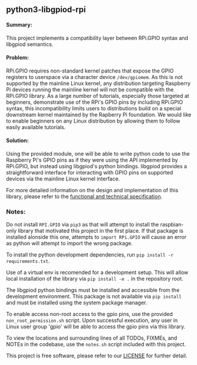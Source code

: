 ## python3-libgpiod-rpi

#### Summary:

This project implements a compatibility layer between RPi.GPIO syntax and libgpiod semantics.

#### Problem:

RPi.GPIO requires non-standard kernel patches that expose the GPIO registers to userspace via
a character device `/dev/gpiomem`. As this is not supported by the mainline Linux kernel, any
distribution targeting Raspberry Pi devices running the mainline kernel will not be compatible
with the RPi.GPIO library. As a large number of tutorials, especially those targeted at
beginners, demonstrate use of the RPi's GPIO pins by including RPi.GPIO syntax, this
incompatibility limits users to distributions build on a special downstream kernel maintained
by the Rapberry Pi foundation. We would like to enable beginners on any Linux distribution
by allowing them to follow easily available tutorials.

#### Solution:
Using the provided module, one will be able to write python code to use the Raspberry Pi's
GPIO pins as if they were using the API implemented by RPi.GPIO, but instead using
libgpiod's python bindings. libgpiod provides a straightforward interface for interacting
with GPIO pins on supported devices via the mainline Linux kernel interface.

For more detailed information on the design and implementation of this library, please
refer to the [functional and technical specification](spec/spec.pdf).

### Notes:

Do not install `RPI.GPIO` via `pip3` as that will attempt to install the raspbian-only library
that motivated this project in the first place. If that package is installed alonside this one,
attempts to `import RPi.GPIO` will cause an error as python will attempt to import the wrong
package.

To install the python development dependencies, run `pip install -r requirements.txt`.

Use of a virtual env is recomended for a development setup. This will allow local installation
of the library via `pip install -e .` in the repository root.

The libgpiod python bindings must be installed and accessible from the development environment.
This package is not available via `pip install` and must be installed using the system package
manager.

To enable access non-root access to the gpio pins, use the provided `non_root_permission.sh`
script. Upon successful execution, any user in Linux user group 'gpio' will be able to access
the gpio pins via this library.

To view the locations and surrounding lines of all TODOs, FIXMEs, and NOTEs in the codebase,
use the `notes.sh` script included with this project.

This project is free software, please refer to our [LICENSE](LICENSE) for further detail.
